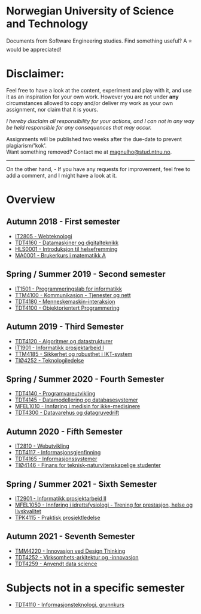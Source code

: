 # Norwegian University of Science and Technology

Documents from Software Engineering studies. Find something useful? A ⭐️ would be appreciated!

# Disclaimer:

Feel free to have a look at the content, experiment and play with it, and use it as an inspiration for your own work. However you are not under **any** circumstances allowed to copy and/or deliver my work as your own assignment, nor claim that it is yours.

_I hereby disclaim all responsibility for your actions, and I can not in any way be held responsible for any consequences that may occur._

Assignments will be published two weeks after the due-date to prevent plagiarism/'kok'.  
Want something removed? Contact me at <magnulho@stud.ntnu.no>.

<hr>

On the other hand, - If you have any requests for improvement, feel free to add a comment, and I might have a look at it.

# Overview

## Autumn 2018 - First semester

- [IT2805 - Webteknologi](https://github.com/Lekesoldat/NTNU/tree/master/IT2805%20-%20Webteknologi)
- [TDT4160 - Datamaskiner og digitalteknikk](https://github.com/Lekesoldat/NTNU/tree/master/TDT4160%20-%20Datamaskiner%20og%20digitalteknikk/)
- [HLS0001 - Introduksjon til helsefremming](https://github.com/Lekesoldat/NTNU/tree/master/HLS0001%20-%20Introduksjon%20til%20helsefremming)
- [MA0001 - Brukerkurs i matematikk A](https://wiki.math.ntnu.no/ma0001)

## Spring / Summer 2019 - Second semester

- [IT1501 - Programmeringslab for informatikk](https://github.com/Lekesoldat/NTNU/tree/master/IT1501%20-%20Programmeringslab%20for%20informatikk)
- [TTM4100 - Kommunikasjon - Tjenester og nett](https://github.com/Lekesoldat/NTNU/tree/master/TTM4100%20-%20Kommunikasjon%20-%20Tjenester%20og%20nett)
- [TDT4180 - Menneskemaskin-interaksjon](https://github.com/Lekesoldat/NTNU/tree/master/TDT4180%20-%20Menneskemaskin-interaksjon)
- [TDT4100 - Objektorientert Programmering](https://github.com/Lekesoldat/NTNU/tree/master/TDT4100%20-%20Objektorientert%20Programmering)

## Autumn 2019 - Third Semester

- [TDT4120 - Algoritmer og datastrukturer](https://github.com/Lekesoldat/NTNU/tree/master/TDT4120%20-%20Algoritmer%20og%20Datastrukturer/)
- [IT1901 - Informatikk prosjektarbeid I](https://github.com/Lekesoldat/backup)
- [TTM4185 - Sikkerhet og robusthet i IKT-system](https://github.com/Lekesoldat/NTNU/tree/master/TTM4185%20-%20Sikkerhet%20og%20robusthet%20i%20IKT-system)
- [TIØ4252 - Teknologiledelse](#)

## Spring / Summer 2020 - Fourth Semester

- [TDT4140 - Programvareutvikling](#)
- [TDT4145 - Datamodellering og databasesystemer](https://github.com/Lekesoldat/NTNU/tree/master/TDT4145%20-%20Datamodellering%20og%20databasesystemer)
- [MFEL1010 - Innføring i medisin for ikke-medisinere](#)
- [TDT4300 - Datavarehus og datagruvedrift](https://github.com/Lekesoldat/NTNU/tree/master/TDT4300%20-%20Datavarehus%20og%20datagruvedrift)

## Autumn 2020 - Fifth Semester

- [IT2810 - Webutvikling](https://github.com/Lekesoldat/NTNU/tree/master/IT2810%20-%20Webutvikling)
- [TDT4117 - Informasjonsgjenfinning]()
- [TDT4165 - Informasjonssystemer]()
- [TIØ4146 - Finans for teknisk-naturvitenskapelige studenter]()

## Spring / Summer 2021 - Sixth Semester

- [IT2901 - Informatikk prosjektarbeid II]()
- [MFEL1050 - Innføring i idrettsfysiologi - Trening for prestasjon, helse og livskvalitet]()
- [TPK4115 - Praktisk prosjektledelse]()

## Autumn 2021 - Seventh Semester

- [TMM4220 - Innovasjon ved Design Thinking]()
- [TDT4252 - Virksomhets-arkitektur og -innovasjon](https://github.com/Lekesoldat/NTNU/tree/master/TDT4252%20-%20Virksomhets-arkitektur%20og%20-innovasjon)
- [TDT4259 - Anvendt data science](https://github.com/Lekesoldat/NTNU/tree/master/TDT4259%20-%20Anvendt%20data%20science/)

# Subjects not in a specific semester

- [TDT4110 - Informasjonsteknologi, grunnkurs](https://github.com/Lekesoldat/NTNU/tree/master/TDT4110%20-%20Informasjonsteknologi%2C%20grunnkurs)
